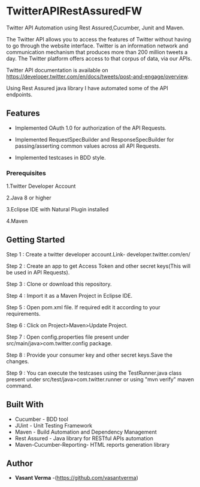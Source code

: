 
# TwitterAPIRestAssuredFW
Twitter API Automation using Rest Assured,Cucumber, Junit and Maven.

The Twitter API allows you to access the features of Twitter without having to go through the website interface.
Twitter is an information network and communication mechanism that produces more than 200 million tweets a day. 
The Twitter platform offers access to that corpus of data, via our APIs.

Twitter API documentation is available on https://developer.twitter.com/en/docs/tweets/post-and-engage/overview.

Using Rest Assured java library I have automated some of the API endpoints.

## Features

* Implemented OAuth 1.0 for authorization of the API Requests.

* Implemented RequestSpecBuilder and ResponseSpecBuilder for passing/asserting common values across all API Requests.

* Implemented testcases in BDD style.

### Prerequisites

1.Twitter Developer Account

2.Java 8 or higher

3.Eclipse IDE with Natural Plugin installed

4.Maven 


## Getting Started

Step 1 : Create a twitter developer account.Link- developer.twitter.com/en/

Step 2 : Create an app to get Access Token and other secret keys(This will be used in API Requests).

Step 3 : Clone or download this repository.

Step 4 : Import it as a Maven Project in Eclipse IDE.

Step 5 : Open pom.xml file. If required edit it according to your requirements.

Step 6 : Click on Project>Maven>Update Project.

Step 7 : Open config.properties file present under src/main/java>com.twitter.config package.

Step 8 : Provide your consumer key and other secret keys.Save the changes.

Step 9 : You can execute the testcases using the TestRunner.java class present under src/test/java>com.twitter.runner or using "mvn       verify" maven command.


## Built With

* Cucumber - BDD tool
* JUint - Unit Testing Framework
* Maven - Build Automation and Dependency Management
* Rest Assured - Java library for RESTful APIs automation
* Maven-Cucumber-Reporting- HTML reports generation library 


## Author

* **Vasant Verma** -(https://github.com/vasantverma)



